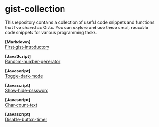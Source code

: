 # gist-collection
This repository contains a collection of useful code snippets and functions that I've shared as Gists. You can explore and use these small, reusable code snippets for various programming tasks.

**[Markdown]**  
[First-gist-introductory](https://gist.github.com/Vasu10134/178fcd6dfb217d27a8225cfd833fdb84)  

**[JavaScript]**   
[Random-number-generator](https://gist.github.com/Vasu10134/9e1aa09cd27525ef339c47080261fc32)

**[Javascript]**  
[Toggle-dark-mode](https://gist.github.com/Vasu10134/8d6e65277a413b9af59f14732fbc426b)

**[Javascript]**  
[Show-hide-password](https://gist.github.com/Vasu10134/024b67b3dad513a479c765931504721f)

**[Javascript]**  
[Char-count-text](https://gist.github.com/Vasu10134/268a782a5c770d1e5394ce4c7208e679)

**[Javascript]**  
[Disable-button-timer](https://gist.github.com/Vasu10134/9f4f0de93d64f93a2e1ba1c520df702d)
